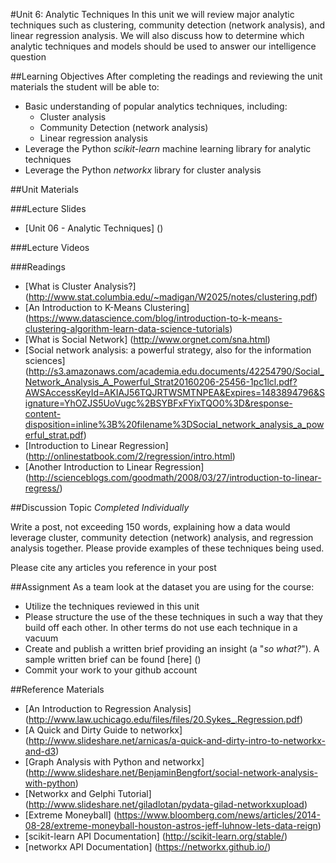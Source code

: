 #Unit 6: Analytic Techniques
In this unit we will review major analytic techniques such as clustering, community detection (network analysis), and linear regression analysis. We will also discuss how to determine which analytic techniques and models should be used to answer our intelligence question

##Learning Objectives
After completing the readings and reviewing the unit materials the student will be able to:
* Basic understanding of popular analytics techniques, including:
  * Cluster analysis
  * Community Detection (network analysis)
  * Linear regression analysis
* Leverage the Python *scikit-learn* machine learning library for analytic techniques
* Leverage the Python *networkx* library for cluster analysis

##Unit Materials

###Lecture Slides
* [Unit 06 - Analytic Techniques] ()

###Lecture Videos

###Readings
* [What is Cluster Analysis?] (http://www.stat.columbia.edu/~madigan/W2025/notes/clustering.pdf)
* [An Introduction to K-Means Clustering] (https://www.datascience.com/blog/introduction-to-k-means-clustering-algorithm-learn-data-science-tutorials)
* [What is Social Network] (http://www.orgnet.com/sna.html)
* [Social network analysis: a powerful strategy, also for the information sciences] (http://s3.amazonaws.com/academia.edu.documents/42254790/Social_Network_Analysis_A_Powerful_Strat20160206-25456-1pc1lcl.pdf?AWSAccessKeyId=AKIAJ56TQJRTWSMTNPEA&Expires=1483894796&Signature=YhOZJS5UoVugc%2BSYBFxFYixTQO0%3D&response-content-disposition=inline%3B%20filename%3DSocial_network_analysis_a_powerful_strat.pdf)
* [Introduction to Linear Regression] (http://onlinestatbook.com/2/regression/intro.html)
* [Another Introduction to Linear Regression] (http://scienceblogs.com/goodmath/2008/03/27/introduction-to-linear-regress/)

##Discussion Topic
*Completed Individually*

Write a post, not exceeding 150 words, explaining how a data would leverage cluster, community detection (network) analysis, and regression analysis together. Please provide examples of these techniques being used.

Please cite any articles you reference in your post

##Assignment
As a team look at the dataset you are using for the course:
* Utilize the techniques reviewed in this unit
* Please structure the use of the these techniques in such a way that they build off each other. In other terms do not use each technique in a vacuum
* Create and publish a written brief providing an insight (a "*so what?*"). A sample written brief can be found [here] ()
* Commit your work to your github account

##Reference Materials
* [An Introduction to Regression Analysis] (http://www.law.uchicago.edu/files/files/20.Sykes_.Regression.pdf)
* [A Quick and Dirty Guide to networkx] (http://www.slideshare.net/arnicas/a-quick-and-dirty-intro-to-networkx-and-d3)
* [Graph Analysis with Python and networkx] (http://www.slideshare.net/BenjaminBengfort/social-network-analysis-with-python)
* [Networkx and Gelphi Tutorial] (http://www.slideshare.net/giladlotan/pydata-gilad-networkxupload)
* [Extreme Moneyball] (https://www.bloomberg.com/news/articles/2014-08-28/extreme-moneyball-houston-astros-jeff-luhnow-lets-data-reign) 
* [scikit-learn API Documentation] (http://scikit-learn.org/stable/)
* [networkx API Documentation] (https://networkx.github.io/)
